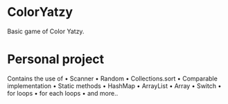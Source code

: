 # ColorYatzy
Basic game of Color Yatzy.
# Personal project
Contains the use of
• Scanner
• Random
• Collections.sort
• Comparable implementation
• Static methods
• HashMap
• ArrayList
• Array
• Switch
• for loops
• for each loops
• and more..
